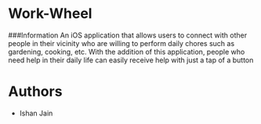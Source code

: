 # Work-Wheel

###Information
An iOS application that allows users to connect with other people in their vicinity who are willing to perform daily chores such as 
gardening, cooking, etc. With the addition of this application, people who need help in their daily life can easily receive help
with just a tap of a button


# Authors
* Ishan Jain
